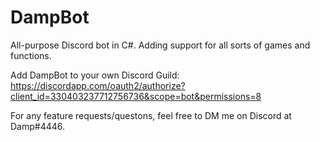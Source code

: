 # DampBot
All-purpose Discord bot in C#. Adding support for all sorts of games and functions. 

Add DampBot to your own Discord Guild:
https://discordapp.com/oauth2/authorize?client_id=330403237712756736&scope=bot&permissions=8

For any feature requests/questons, feel free to DM me on Discord at Damp#4446.
